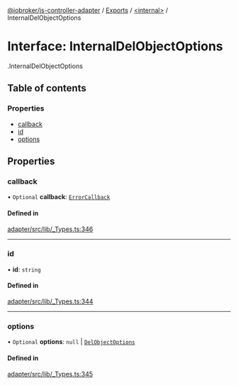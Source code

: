 [@iobroker/js-controller-adapter](../README.md) / [Exports](../modules.md) / [<internal\>](../modules/internal_.md) / InternalDelObjectOptions

# Interface: InternalDelObjectOptions

[<internal>](../modules/internal_.md).InternalDelObjectOptions

## Table of contents

### Properties

- [callback](internal_.InternalDelObjectOptions.md#callback)
- [id](internal_.InternalDelObjectOptions.md#id)
- [options](internal_.InternalDelObjectOptions.md#options)

## Properties

### callback

• `Optional` **callback**: [`ErrorCallback`](../modules/internal_.md#errorcallback)

#### Defined in

[adapter/src/lib/_Types.ts:346](https://github.com/ioBroker/ioBroker.js-controller/blob/c590b2a5/packages/adapter/src/lib/_Types.ts#L346)

___

### id

• **id**: `string`

#### Defined in

[adapter/src/lib/_Types.ts:344](https://github.com/ioBroker/ioBroker.js-controller/blob/c590b2a5/packages/adapter/src/lib/_Types.ts#L344)

___

### options

• `Optional` **options**: ``null`` \| [`DelObjectOptions`](internal_.DelObjectOptions.md)

#### Defined in

[adapter/src/lib/_Types.ts:345](https://github.com/ioBroker/ioBroker.js-controller/blob/c590b2a5/packages/adapter/src/lib/_Types.ts#L345)
